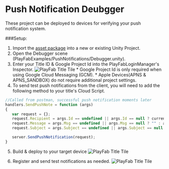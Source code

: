 # Push Notification Deubgger
 These project can be deployed to devices for verifying your push notification system.

###Setup:

  1. Import the [asset package](https://github.com/PlayFab/PlayFab-Samples/blob/master/TestingTools/PushNotifications/PushDebuggerProject.unitypackage) into a new or existing Unity Project.
  2. Open the Debugger scene (PlayFabExamples/PushNotifications/Debugger.unity).
  3. Enter your Title ID & Google Project Id into the PlayFabLoginManager's Inspector.
    ![PlayFab Title Tile](https://raw.githubusercontent.com/PlayFab/PlayFab-Samples/recipe_dev/Guides/SDKQuickStart/Assets/images/TitleTile.png "PlayFab Title Tile in Game Manager")
    *  Google Project Id is only required when using Google Cloud Messaging (GCM).
    *  Apple Devices(APNS & APNS_SANDBOX) do not require additional project settings.  
 4. To send test push notifications from the client, you will need to add the following method to your title's Cloud Script. 

 ```JavaScript
 //Called from postman, successful push notification moments later
handlers.SendPushNote = function (args) 
{
 	var request = {};
 	request.Recipient = args.Id == undefined || args.Id == null ? currentPlayerId : args.Id;
 	request.Message = args.Msg == undefined || args.Msg == null ? "" : args.Msg;
 	request.Subject = args.Subject == undefined || args.Subject == null ? "" : args.Subject;

 	server.SendPushNotification(request); 
}
```
5. Build & deploy to your target device
![PlayFab Title Tile](https://raw.githubusercontent.com/PlayFab/PlayFab-Samples/recipe_dev/Guides/SDKQuickStart/Assets/images/TitleTile.png "PlayFab Title Tile in Game Manager") 

6. Register and send test notifications as needed.
![PlayFab Title Tile](https://raw.githubusercontent.com/PlayFab/PlayFab-Samples/recipe_dev/Guides/SDKQuickStart/Assets/images/TitleTile.png "PlayFab Title Tile in Game Manager") 